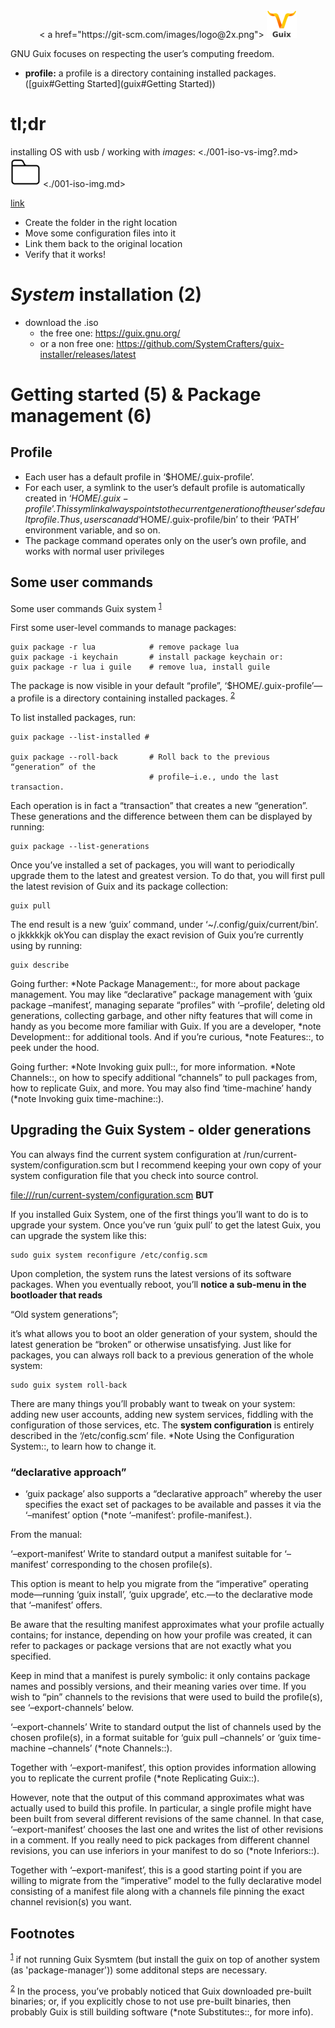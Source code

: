 <div align="center">
 < a href="https://git-scm.com/images/logo@2x.png">
    <img src="./img/guix48x48.png"> 
  </a>
</div>

GNU Guix focuses on respecting the user’s computing freedom.

-   **profile:** a profile is a directory containing installed packages. ([guix#Getting Started](guix#Getting Started))


# tl;dr

installing OS with usb / working with *images*: <./001-iso-vs-img?.md> ![img](./img/folder48x48.png) <./001-iso-img.md>

[link](./001-iso-vs-img?.md)

-   Create the folder in the right location
-   Move some configuration files into it
-   Link them back to the original location
-   Verify that it works!


# *System* installation (2)

-   download the .iso
    -   the free one: <https://guix.gnu.org/>
    -   or a non free one: <https://github.com/SystemCrafters/guix-installer/releases/latest>


# Getting started (5) & Package management (6)


## Profile

-   Each user has a default profile in ‘$HOME/.guix-profile’.
-   For each user, a symlink to the user’s default profile is automatically created in ‘$HOME/.guix-profile’. This symlink always points to the current generation of the user’s default profile. Thus, users can add ‘$HOME/.guix-profile/bin’ to their ‘PATH’ environment variable, and so on.
-   The package command operates only on the user’s own profile, and works with normal user privileges


## Some user commands

Some user commands Guix system <sup><a id="fnr.1" class="footref" href="#fn.1" role="doc-backlink">1</a></sup>

First some user-level commands to manage packages:

    guix package -r lua            # remove package lua
    guix package -i keychain       # install package keychain or:
    guix package -r lua i guile    # remove lua, install guile

The package is now visible in your default “profile”, ‘$HOME/.guix-profile’—a profile is a directory containing installed packages. <sup><a id="fnr.2" class="footref" href="#fn.2" role="doc-backlink">2</a></sup>

To list installed packages, run:

    guix package --list-installed # 

    guix package --roll-back       # Roll back to the previous “generation” of the 
                                   # profile—i.e., undo the last transaction.

Each operation is in fact a “transaction” that creates a new “generation”. These generations and the difference between them can be displayed by running:

    guix package --list-generations

Once you’ve installed a set of packages, you will want to periodically upgrade them to the latest and greatest version. To do that, you will first pull the latest revision of Guix and its package collection:

    guix pull

The end result is a new ‘guix’ command, under ‘~/.config/guix/current/bin’. o jkkkkkjk okYou can display the exact revision of Guix you’re currently using by running:

    guix describe

Going further: \*Note Package Management::, for more about package management. You may like “declarative” package management with ‘guix package &#x2013;manifest’, managing separate “profiles” with ‘&#x2013;profile’, deleting old generations, collecting garbage, and other nifty features that will come in handy as you become more familiar with Guix. If you are a developer, \*note Development:: for additional tools. And if you’re curious, \*note Features::, to peek under the hood.

Going further: \*Note Invoking guix pull::, for more information. \*Note Channels::, on how to specify additional “channels” to pull packages from, how to replicate Guix, and more. You may also find ‘time-machine’ handy (\*note Invoking guix time-machine::).


## Upgrading the Guix System - older generations

You can always find the current system configuration at /run/current-system/configuration.scm but I recommend keeping your own copy of your system configuration file that you check into source control.

<file:///run/current-system/configuration.scm> **BUT**

If you installed Guix System, one of the first things you’ll want to do is to upgrade your system. Once you’ve run ‘guix pull’ to get the latest Guix, you can upgrade the system like this:

    sudo guix system reconfigure /etc/config.scm

Upon completion, the system runs the latest versions of its software packages. When you eventually reboot, you’ll **notice a sub-menu in the bootloader that reads**

“Old system generations”;

it’s what allows you to boot <span class="underline">an older generation of your system</span>, should the latest generation be “broken” or otherwise unsatisfying. Just like for packages, you can always <span class="underline">roll back</span> to a previous generation <span class="underline">of the whole system</span>:

    sudo guix system roll-back

There are many things you’ll probably want to tweak on your system: adding new user accounts, adding new system services, fiddling with the configuration of those services, etc. The **system configuration** is <span class="underline">entirely</span> described in the ‘/etc/config.scm’ file. \*Note Using the Configuration System::, to learn how to change it.


### “declarative approach”

-   ‘guix package’ also supports a “declarative approach” whereby the user specifies the exact set of packages to be available and passes it via the ‘&#x2013;manifest’ option (\*note ‘&#x2013;manifest’: profile-manifest.).

From the manual:

‘&#x2013;export-manifest’ Write to standard output a manifest suitable for ‘&#x2013;manifest’ corresponding to the chosen profile(s).

This option is meant to help you migrate from the “imperative” operating mode—running ‘guix install’, ‘guix upgrade’, etc.—to the declarative mode that ‘&#x2013;manifest’ offers.

Be aware that the resulting manifest <span class="underline">approximates</span> what your profile actually contains; for instance, depending on how your profile was created, it can refer to packages or package versions that are not exactly what you specified.

Keep in mind that a manifest is purely symbolic: it only contains package names and possibly versions, and their meaning varies over time. If you wish to “pin” channels to the revisions that were used to build the profile(s), see ‘&#x2013;export-channels’ below.

‘&#x2013;export-channels’ Write to standard output the list of channels used by the chosen profile(s), in a format suitable for ‘guix pull &#x2013;channels’ or ‘guix time-machine &#x2013;channels’ (\*note Channels::).

Together with ‘&#x2013;export-manifest’, this option provides information allowing you to replicate the current profile (\*note Replicating Guix::).

However, note that the output of this command <span class="underline">approximates</span> what was actually used to build this profile. In particular, a single profile might have been built from several different revisions of the same channel. In that case, ‘&#x2013;export-manifest’ chooses the last one and writes the list of other revisions in a comment. If you really need to pick packages from different channel revisions, you can use inferiors in your manifest to do so (\*note Inferiors::).

Together with ‘&#x2013;export-manifest’, this is a good starting point if you are willing to migrate from the “imperative” model to the fully declarative model consisting of a manifest file along with a channels file pinning the exact channel revision(s) you want.

## Footnotes

<sup><a id="fn.1" class="footnum" href="#fnr.1">1</a></sup> if not running Guix Sysmtem (but install the guix on top of another system (as 'package-manager')) some additonal steps are necessary.

<sup><a id="fn.2" class="footnum" href="#fnr.2">2</a></sup> In the process, you’ve probably noticed that Guix downloaded pre-built binaries; or, if you explicitly chose to <span class="underline">not</span> use pre-built binaries, then probably Guix is still building software (\*note Substitutes::, for more info).